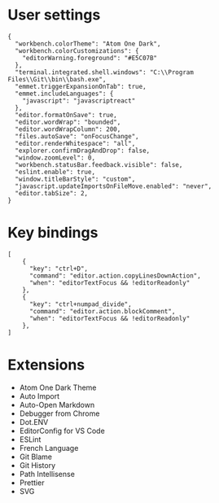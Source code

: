 # User settings
```
{
  "workbench.colorTheme": "Atom One Dark",
  "workbench.colorCustomizations": {
    "editorWarning.foreground": "#E5C07B"
  },
  "terminal.integrated.shell.windows": "C:\\Program Files\\Git\\bin\\bash.exe",
  "emmet.triggerExpansionOnTab": true,
  "emmet.includeLanguages": {
    "javascript": "javascriptreact"
  },
  "editor.formatOnSave": true,
  "editor.wordWrap": "bounded",
  "editor.wordWrapColumn": 200,
  "files.autoSave": "onFocusChange",
  "editor.renderWhitespace": "all",
  "explorer.confirmDragAndDrop": false,
  "window.zoomLevel": 0,
  "workbench.statusBar.feedback.visible": false,
  "eslint.enable": true,
  "window.titleBarStyle": "custom",
  "javascript.updateImportsOnFileMove.enabled": "never",
  "editor.tabSize": 2,
}
```

# Key bindings
```
[
    {
      "key": "ctrl+D",
      "command": "editor.action.copyLinesDownAction",
      "when": "editorTextFocus && !editorReadonly"
    },
    {
      "key": "ctrl+numpad_divide",
      "command": "editor.action.blockComment",
      "when": "editorTextFocus && !editorReadonly"
    },
]
```

# Extensions
* Atom One Dark Theme
* Auto Import
* Auto-Open Markdown
* Debugger from Chrome
* Dot.ENV
* EditorConfig for VS Code
* ESLint
* French Language
* Git Blame
* Git History
* Path Intellisense
* Prettier
* SVG
